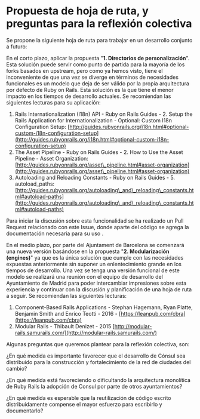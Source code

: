 # Propuesta de hoja de ruta, y preguntas para la reflexión colectiva

Se propone la siguiente hoja de ruta para trabajar en un desarrollo conjunto a futuro:

En el corto plazo, aplicar la propuesta "**1. Directorios de personalización**". Esta solución puede servir como punto de partida para la mayoría de los forks basados en upstream, pero como ya hemos visto, tiene el inconveniente de que una vez se diverge en términos de necesidades funcionales es un modelo que deja de ser válido por la propia arquitectura por defecto de Ruby on Rails. Esta solución es la que tiene el menor impacto en los tiempos de desarrollo actuales. Se recomiendan las siguientes lecturas para su aplicación:

1. Rails Internationalization (I18n) API - Ruby on Rails Guides - 2. Setup the Rails Application for Internationalization - Optional: Custom I18n Configuration Setup: [http://guides.rubyonrails.org/i18n.html#optional-custom-i18n-configuration-setup](http://guides.rubyonrails.org/i18n.html#optional-custom-i18n-configuration-setup)
2. The Asset Pipeline - Ruby on Rails Guides - 2. How to Use the Asset Pipeline - Asset Organization: [http://guides.rubyonrails.org/asset\_pipeline.html#asset-organization](http://guides.rubyonrails.org/asset\_pipeline.html#asset-organization)
3. Autoloading and Reloading Constants - Ruby on Rails Guides - 5. autoload\_paths: [http://guides.rubyonrails.org/autoloading\_and\_reloading\_constants.html#autoload-paths](http://guides.rubyonrails.org/autoloading\_and\_reloading\_constants.html#autoload-paths)

Para iniciar la discusión sobre esta funcionalidad se ha realizado un Pull Request  relacionado con este Issue, donde aparte del código se agrega la documentación necesaria para su uso .

En el medio plazo, por parte del Ajuntament de Barcelona se comenzará una nueva versión basándose en la propuesta "**2. Modularización (engines)**" ya que es la única solución que cumple con las necesidades expuestas anteriormente sin suponer un enlentecimiento grande en los tiempos de desarrollo. Una vez se tenga una versión funcional de este modelo se realizará una reunión con el equipo de desarrollo del Ayuntamiento de Madrid para poder intercambiar impresiones sobre esta experiencia y continuar con la discusión y planificación de una hoja de ruta a seguir. Se recomiendan las siguientes lecturas:

1. Component-Based Rails Applications - Stephan Hagemann, Ryan Platte, Benjamin Smith and Enrico Teotti - 2016 - [https://leanpub.com/cbra](https://leanpub.com/cbra)
2. Modular Rails - Thibault Denizet - 2015 [http://modular-rails.samurails.com/](http://modular-rails.samurails.com/)

Algunas preguntas que queremos plantear para la reflexión colectiva, son:

¿En qué medida es importante favorecer que el desarrollo de Cónsul sea distribuido para la construcción y fortalecimiento de la red de ciudades del cambio?

¿En qué medida está favoreciendo o dificultando la arquitectura monolítica de Ruby Rails la adopción de Consul por parte de otros ayuntamientos?

¿En qué medida es esperable que la reutilización de código escrito distribuidamente compense el mayor esfuerzo para escribirlo y documentarlo?
